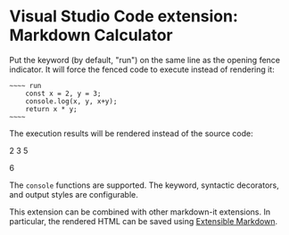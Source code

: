 # Visual Studio Code extension: Markdown Calculator

Put the keyword (by default, "run") on the same line as the opening fence indicator.
It will force the fenced code to execute instead of rendering it:

````
~~~~ run
    const x = 2, y = 3;
    console.log(x, y, x+y);
    return x * y;
~~~~
````

The execution results will be rendered instead of the source code:

2 3 5

6

The `console` functions are supported. The keyword, syntactic decorators, and output styles are configurable.

This extension can be combined with other markdown-it extensions. In particular, the rendered HTML can be saved using [Extensible Markdown](https://github.com/SAKryukov/vscode-extensible-markdown).

